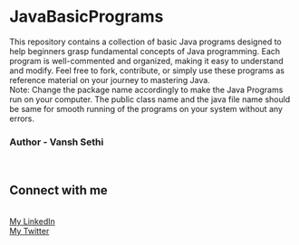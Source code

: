 # JavaBasicPrograms
This repository contains a collection of basic Java programs designed to help beginners grasp fundamental concepts of Java programming.  Each program is well-commented and organized, making it easy to understand and modify. Feel free to fork, contribute, or simply use these programs as reference material on your journey to mastering Java.
<br>
Note: Change the package name accordingly to make the Java Programs run on your computer. The public class name and the java file name should be same for smooth running of the programs on your system without any errors.
<br>
### Author - Vansh Sethi
<br>

## Connect with me
<br>
<a href = "https://www.linkedin.com/in/vansh-sethi-54193421a/">My LinkedIn</a>
<br>
<a href = "https://twitter.com/VanshSethitwts">My Twitter</a>
